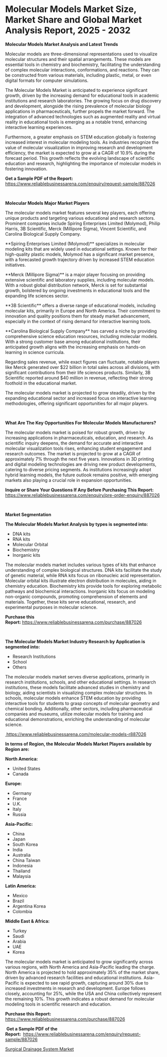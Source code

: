 <p><h1>Molecular Models Market Size, Market Share and Global Market Analysis Report, 2025 - 2032</h1></p><p><strong>Molecular Models Market Analysis and Latest Trends</strong></p>
<p><p>Molecular models are three-dimensional representations used to visualize molecular structures and their spatial arrangements. These models are essential tools in chemistry and biochemistry, facilitating the understanding of complex molecular interactions, conformations, and reactions. They can be constructed from various materials, including plastic, metal, or even digital formats for computer simulations.</p><p>The Molecular Models Market is anticipated to experience significant growth, driven by the increasing demand for educational tools in academic institutions and research laboratories. The growing focus on drug discovery and development, alongside the rising prevalence of molecular biology applications in pharmaceuticals, further propels the market forward. The integration of advanced technologies such as augmented reality and virtual reality in educational tools is emerging as a notable trend, enhancing interactive learning experiences.</p><p>Furthermore, a greater emphasis on STEM education globally is fostering increased interest in molecular modeling tools. As industries recognize the value of molecular visualization in improving research and development efficiency, the market is expected to grow at a CAGR of 10.9% during the forecast period. This growth reflects the evolving landscape of scientific education and research, highlighting the importance of molecular models in fostering innovation.</p></p>
<p><strong>Get a Sample PDF of the Report:&nbsp;</strong> <a href="https://www.reliablebusinessarena.com/enquiry/request-sample/887026?utm_campaign=2452&utm_medium=2&utm_source=Github&utm_content=ia&utm_term=03032025&utm_id=molecular-models">https://www.reliablebusinessarena.com/enquiry/request-sample/887026</a></p>
<p>&nbsp;</p>
<p><strong>Molecular Models Major Market Players</strong></p>
<p><p>The molecular models market features several key players, each offering unique products and targeting various educational and research sectors. Prominent companies include Spiring Enterprises Limited (Molymod), Philip Harris, 3B Scientific, Merck (Millipore Sigma), Vincent Scientific, and Carolina Biological Supply Company.</p><p>**Spiring Enterprises Limited (Molymod)** specializes in molecular modeling kits that are widely used in educational settings. Known for their high-quality plastic models, Molymod has a significant market presence, with a forecasted growth trajectory driven by increased STEM education initiatives.</p><p>**Merck (Millipore Sigma)** is a major player focusing on providing extensive scientific and laboratory supplies, including molecular models. With a robust global distribution network, Merck is set for substantial growth, bolstered by ongoing investments in educational tools and the expanding life sciences sector.</p><p>**3B Scientific** offers a diverse range of educational models, including molecular kits, primarily in Europe and North America. Their commitment to innovation and quality positions them for steady market advancement, especially in the context of rising demand for interactive learning tools.</p><p>**Carolina Biological Supply Company** has carved a niche by providing comprehensive science education resources, including molecular models. With a strong customer base among educational institutions, their anticipated growth aligns with the increasing emphasis on hands-on learning in science curricula.</p><p>Regarding sales revenue, while exact figures can fluctuate, notable players like Merck generated over $22 billion in total sales across all divisions, with significant contributions from their life sciences products. Similarly, 3B Scientific reported around $40 million in revenue, reflecting their strong foothold in the educational market. </p><p>The molecular models market is projected to grow steadily, driven by the expanding educational sector and increased focus on interactive learning methodologies, offering significant opportunities for all major players.</p></p>
<p>&nbsp;</p>
<p><strong>What Are The Key Opportunities For Molecular Models Manufacturers?</strong></p>
<p><p>The molecular models market is poised for robust growth, driven by increasing applications in pharmaceuticals, education, and research. As scientific inquiry deepens, the demand for accurate and interactive molecular visualization tools rises, enhancing student engagement and research outcomes. The market is projected to grow at a CAGR of approximately 7% through the next five years. Innovations in 3D printing and digital modeling technologies are driving new product developments, catering to diverse pricing segments. As institutions increasingly adopt hybrid learning models, the future outlook remains positive, with emerging markets also playing a crucial role in expansion opportunities.</p></p>
<p><strong>Inquire or Share Your Questions If Any Before Purchasing This Report:</strong> <a href="https://www.reliablebusinessarena.com/enquiry/pre-order-enquiry/887026?utm_campaign=2452&utm_medium=2&utm_source=Github&utm_content=ia&utm_term=03032025&utm_id=molecular-models">https://www.reliablebusinessarena.com/enquiry/pre-order-enquiry/887026</a></p>
<p>&nbsp;</p>
<p><strong>Market Segmentation</strong></p>
<p><strong>The Molecular Models Market Analysis by types is segmented into:</strong></p>
<p><ul><li>DNA kits</li><li>RNA kits</li><li>Molecular Orbital</li><li>Biochemistry</li><li>Inorganic kits</li></ul></p>
<p><p>The molecular models market includes various types of kits that enhance understanding of complex biological structures. DNA kits facilitate the study of genetic material, while RNA kits focus on ribonucleic acid representation. Molecular orbital kits illustrate electron distribution in molecules, aiding in chemistry education. Biochemistry kits provide tools for exploring metabolic pathways and biochemical interactions. Inorganic kits focus on modeling non-organic compounds, promoting comprehension of elements and materials. Together, these kits serve educational, research, and experimental purposes in molecular science.</p></p>
<p><strong>Purchase this Report:&nbsp;</strong><a href="https://www.reliablebusinessarena.com/purchase/887026?utm_campaign=2452&utm_medium=2&utm_source=Github&utm_content=ia&utm_term=03032025&utm_id=molecular-models">https://www.reliablebusinessarena.com/purchase/887026</a></p>
<p>&nbsp;</p>
<p><strong>The Molecular Models Market Industry Research by Application is segmented into:</strong></p>
<p><ul><li>Research Institutions</li><li>School</li><li>Others</li></ul></p>
<p><p>The molecular models market serves diverse applications, primarily in research institutions, schools, and other educational settings. In research institutions, these models facilitate advanced studies in chemistry and biology, aiding scientists in visualizing complex molecular structures. In schools, molecular models enhance STEM education by providing interactive tools for students to grasp concepts of molecular geometry and chemical bonding. Additionally, other sectors, including pharmaceutical companies and museums, utilize molecular models for training and educational demonstrations, enriching the understanding of molecular science.</p></p>
<p><a href="https://www.reliablebusinessarena.com/molecular-models-r887026?utm_campaign=2452&utm_medium=2&utm_source=Github&utm_content=ia&utm_term=03032025&utm_id=molecular-models">&nbsp;https://www.reliablebusinessarena.com/molecular-models-r887026</a></p>
<p><strong>In terms of Region, the Molecular Models Market Players available by Region are:</strong></p>
<p>
    <p> <strong> North America: </strong>
        <ul>
            <li>United States</li>
            <li>Canada</li>
        </ul>
        </p> 
    <p> <strong> Europe: </strong>
        <ul>
            <li>Germany</li>
            <li>France</li>
            <li>U.K.</li>
            <li>Italy</li>
            <li>Russia</li>
        </ul>
        </p> 
    <p> <strong> Asia-Pacific: </strong>
        <ul>
            <li>China</li>
            <li>Japan</li>
            <li>South Korea</li>
            <li>India</li>
            <li>Australia</li>
            <li>China Taiwan</li>
            <li>Indonesia</li>
            <li>Thailand</li>
            <li>Malaysia</li>
        </ul>
        </p> 
    <p> <strong> Latin America: </strong>
        <ul>
            <li>Mexico</li>
            <li>Brazil</li>
            <li>Argentina Korea</li>
            <li>Colombia</li>
        </ul>
        </p> 
    <p> <strong> Middle East & Africa: </strong>
        <ul>
            <li>Turkey</li>
            <li>Saudi</li>
            <li>Arabia</li>
            <li>UAE</li>
            <li>Korea</li>
        </ul>
    </p>
    </p>
<p><p>The molecular models market is anticipated to grow significantly across various regions, with North America and Asia-Pacific leading the charge. North America is projected to hold approximately 35% of the market share, driven by advanced research facilities and educational institutions. Asia-Pacific is expected to see rapid growth, capturing around 30% due to increased investments in research and development. Europe follows closely, accounting for 25%, while the USA and China collectively represent the remaining 10%. This growth indicates a robust demand for molecular modeling tools in scientific research and education.</p></p>
<p><strong>Purchase this Report: </strong><a href="https://www.reliablebusinessarena.com/purchase/887026?utm_campaign=2452&utm_medium=2&utm_source=Github&utm_content=ia&utm_term=03032025&utm_id=molecular-models">https://www.reliablebusinessarena.com/purchase/887026</a></p>
<p>&nbsp;<strong>Get a Sample PDF of the Report:&nbsp;&nbsp;</strong><a href="https://www.reliablebusinessarena.com/enquiry/request-sample/887026?utm_campaign=2452&utm_medium=2&utm_source=Github&utm_content=ia&utm_term=03032025&utm_id=molecular-models">https://www.reliablebusinessarena.com/enquiry/request-sample/887026</a></p>
<p><strong></strong></p>
<p><p><a href="https://github.com/syskamazucqa/Market-Research-Report-List-1/blob/main/surgical-drainage-system-market.md?utm_campaign=2452&utm_medium=2&utm_source=Github&utm_content=ia&utm_term=03032025&utm_id=molecular-models">Surgical Drainage System Market</a></p></p>